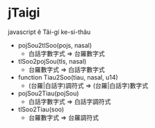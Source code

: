 # jTaigi
javascript ê Tâi-gí ke-si-thâu 

* pojSou2tlSoo(pojs, nasal)
	* 白話字數字式 => 台羅數字式
* tlSoo2pojSou(tls, nasal)
	* 台羅數字式 => 白話字數字式
* function Tiau2Soo(tiau, nasal, u14)
	* (台羅|白話字)調符式 => (台羅|白話字)數字式
* pojSou2Tiau(pojSou)
	* 白話字數字式 => 白話字調符式
* tlSoo2Tiau(soo)
	* 台羅數字式 => 台羅調符式
